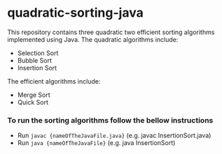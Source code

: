 # quadratic-sorting-java
This repository contains three quadratic two efficient sorting algorithms implemented using Java.
The quadratic algorithms include: 
- Selection Sort
- Bubble Sort
- Insertion Sort

The efficient algorithms include:
- Merge Sort
- Quick Sort
### To run the sorting algorithms follow the bellow instructions

- Run `javac {nameOfTheJavaFile.java}` (e.g. javac InsertionSort.java)
- Run `java {nameOfTheJavaFile}` (e.g. java InsertionSort)
